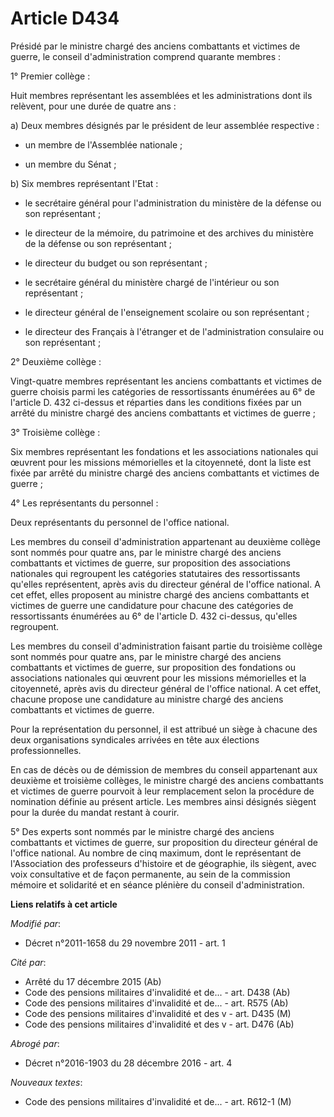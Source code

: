 # Article D434

Présidé par le ministre chargé des anciens combattants et victimes de guerre, le conseil d'administration comprend quarante
membres : 

1° Premier collège : 

Huit membres représentant les assemblées et les administrations dont ils relèvent, pour une durée de quatre ans : 

a) Deux membres désignés par le président de leur assemblée respective : 

- un membre de l'Assemblée nationale ; 

- un membre du Sénat ; 

b) Six membres représentant l'Etat : 

- le secrétaire général pour l'administration du ministère de la défense ou son représentant ; 

- le directeur de la mémoire, du patrimoine et des archives du ministère de la défense ou son représentant ; 

- le directeur du budget ou son représentant ; 

- le secrétaire général du ministère chargé de l'intérieur ou son représentant ; 

- le directeur général de l'enseignement scolaire ou son représentant ; 

- le directeur des Français à l'étranger et de l'administration consulaire ou son représentant ; 

2° Deuxième collège : 

Vingt-quatre membres représentant les anciens combattants et victimes de guerre choisis parmi les catégories de
ressortissants énumérées au 6° de l'article D. 432 ci-dessus et réparties dans les conditions fixées par un arrêté du
ministre chargé des anciens combattants et victimes de guerre ; 

3° Troisième collège : 

Six membres représentant les fondations et les associations nationales qui œuvrent pour les missions mémorielles et la
citoyenneté, dont la liste est fixée par arrêté du ministre chargé des anciens combattants et victimes de guerre ; 

4° Les représentants du personnel : 

Deux représentants du personnel de l'office national. 

Les membres du conseil d'administration appartenant au deuxième collège sont nommés pour quatre ans, par le ministre chargé
des anciens combattants et victimes de guerre, sur proposition des associations nationales qui regroupent les catégories
statutaires des ressortissants qu'elles représentent, après avis du directeur général de l'office national. A cet effet,
elles proposent au ministre chargé des anciens combattants et victimes de guerre une candidature pour chacune des catégories
de ressortissants énumérées au 6° de l'article D. 432 ci-dessus, qu'elles regroupent. 

Les membres du conseil d'administration faisant partie du troisième collège sont nommés pour quatre ans, par le ministre
chargé des anciens combattants et victimes de guerre, sur proposition des fondations ou associations nationales qui œuvrent
pour les missions mémorielles et la citoyenneté, après avis du directeur général de l'office national. A cet effet, chacune
propose une candidature au ministre chargé des anciens combattants et victimes de guerre. 

Pour la représentation du personnel, il est attribué un siège à chacune des deux organisations syndicales arrivées en tête
aux élections professionnelles. 

En cas de décès ou de démission de membres du conseil appartenant aux deuxième et troisième collèges, le ministre chargé des
anciens combattants et victimes de guerre pourvoit à leur remplacement selon la procédure de nomination définie au présent
article. Les membres ainsi désignés siègent pour la durée du mandat restant à courir. 

5° Des experts sont nommés par le ministre chargé des anciens combattants et victimes de guerre, sur proposition du directeur
général de l'office national. Au nombre de cinq maximum, dont le représentant de l'Association des professeurs d'histoire et
de géographie, ils siègent, avec voix consultative et de façon permanente, au sein de la commission mémoire et solidarité et
en séance plénière du conseil d'administration.

**Liens relatifs à cet article**

_Modifié par_:

  - Décret n°2011-1658 du 29 novembre 2011 - art. 1

_Cité par_:

  - Arrêté du 17 décembre 2015 (Ab)
  - Code des pensions militaires d'invalidité et de... - art. D438 (Ab)
  - Code des pensions militaires d'invalidité et de... - art. R575 (Ab)
  - Code des pensions militaires d'invalidité et des v - art. D435 (M)
  - Code des pensions militaires d'invalidité et des v - art. D476 (Ab)

_Abrogé par_:

  - Décret n°2016-1903 du 28 décembre 2016 - art. 4

_Nouveaux textes_:

  - Code des pensions militaires d'invalidité et de... - art. R612-1 (M)
